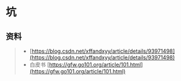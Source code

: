 # 坑

## 资料

> * [https://blog.csdn.net/xffandxyy/article/details/93971498](https://blog.csdn.net/xffandxyy/article/details/93971498)
> * 白皮书 [https://gfw.go101.org/article/101.html](https://gfw.go101.org/article/101.html)





